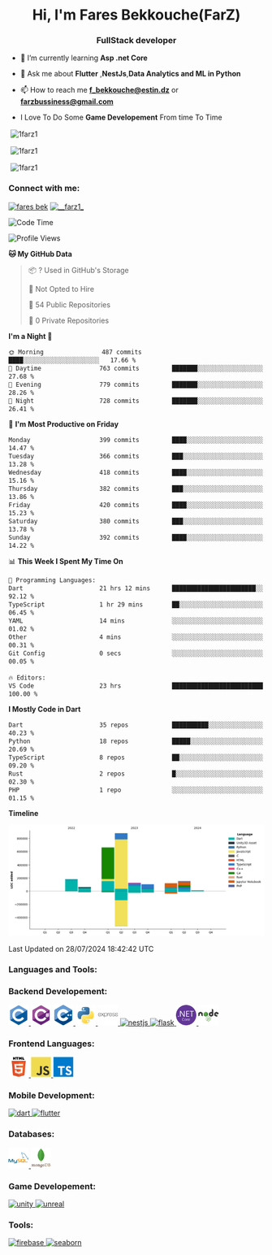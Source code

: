 <h1 align="center">Hi, I'm Fares Bekkouche(FarZ)</h1>
<h3 align="center"> FullStack developer </h3>

- 🌱 I’m currently learning **Asp .net Core**

- 💬 Ask me about **Flutter** ,**NestJs**,**Data Analytics and ML in  Python**

- 📫 How to reach me **<f_bekkouche@estin.dz>** or **<farzbussiness@gmail.com>**

-  I Love To Do Some **Game Developement** From time To Time 
<p>&nbsp;<img align="center" src="https://github-readme-stats.vercel.app/api/top-langs/?username=1FarZ1&layout=compact&count_private=true&theme=dark&hide=c%2b%2b,Cmake,ShaderLab,Makefile,Mathematica,HLSL,rOFF,SWIFT,Unity3D%20Asset&langs_count=10" alt="1farz1" /></p>

<p>&nbsp;<img align="center" src="https://github-readme-stats.vercel.app/api?username=1FarZ1&theme=dracula&show_icons=true&count_private=true&include_all_commits=true" alt="1farz1" /></p>
<p>&nbsp;<img align="center" src="https://streak-stats.demolab.com/?user=1FarZ1&theme=highcontrast" alt="1farz1" /></p>
<h3 align="left">Connect with me:</h3>
<p align="left">
<a href="https://fb.com/fares bek" target="blank"><img align="center" src="https://raw.githubusercontent.com/rahuldkjain/github-profile-readme-generator/master/src/images/icons/Social/facebook.svg" alt="fares bek" height="30" width="40" /></a>
<a href="https://instagram.com/__farz1_" target="blank"><img align="center" src="https://raw.githubusercontent.com/rahuldkjain/github-profile-readme-generator/master/src/images/icons/Social/instagram.svg" alt="__farz1_" height="30" width="40" /></a>
</p>

<!--START_SECTION:waka-->
![Code Time](http://img.shields.io/badge/Code%20Time-183%20hrs%202%20mins-blue)

![Profile Views](http://img.shields.io/badge/Profile%20Views-21-blue)

**🐱 My GitHub Data** 

> 📦 ? Used in GitHub's Storage 
 > 
> 🚫 Not Opted to Hire
 > 
> 📜 54 Public Repositories 
 > 
> 🔑 0 Private Repositories 
 > 
**I'm a Night 🦉** 

```text
🌞 Morning                487 commits         ████░░░░░░░░░░░░░░░░░░░░░   17.66 % 
🌆 Daytime                763 commits         ███████░░░░░░░░░░░░░░░░░░   27.68 % 
🌃 Evening                779 commits         ███████░░░░░░░░░░░░░░░░░░   28.26 % 
🌙 Night                  728 commits         ███████░░░░░░░░░░░░░░░░░░   26.41 % 
```
📅 **I'm Most Productive on Friday** 

```text
Monday                   399 commits         ████░░░░░░░░░░░░░░░░░░░░░   14.47 % 
Tuesday                  366 commits         ███░░░░░░░░░░░░░░░░░░░░░░   13.28 % 
Wednesday                418 commits         ████░░░░░░░░░░░░░░░░░░░░░   15.16 % 
Thursday                 382 commits         ███░░░░░░░░░░░░░░░░░░░░░░   13.86 % 
Friday                   420 commits         ████░░░░░░░░░░░░░░░░░░░░░   15.23 % 
Saturday                 380 commits         ███░░░░░░░░░░░░░░░░░░░░░░   13.78 % 
Sunday                   392 commits         ████░░░░░░░░░░░░░░░░░░░░░   14.22 % 
```


📊 **This Week I Spent My Time On** 

```text
💬 Programming Languages: 
Dart                     21 hrs 12 mins      ███████████████████████░░   92.12 % 
TypeScript               1 hr 29 mins        ██░░░░░░░░░░░░░░░░░░░░░░░   06.45 % 
YAML                     14 mins             ░░░░░░░░░░░░░░░░░░░░░░░░░   01.02 % 
Other                    4 mins              ░░░░░░░░░░░░░░░░░░░░░░░░░   00.31 % 
Git Config               0 secs              ░░░░░░░░░░░░░░░░░░░░░░░░░   00.05 % 

🔥 Editors: 
VS Code                  23 hrs              █████████████████████████   100.00 % 
```

**I Mostly Code in Dart** 

```text
Dart                     35 repos            ██████████░░░░░░░░░░░░░░░   40.23 % 
Python                   18 repos            █████░░░░░░░░░░░░░░░░░░░░   20.69 % 
TypeScript               8 repos             ██░░░░░░░░░░░░░░░░░░░░░░░   09.20 % 
Rust                     2 repos             █░░░░░░░░░░░░░░░░░░░░░░░░   02.30 % 
PHP                      1 repo              ░░░░░░░░░░░░░░░░░░░░░░░░░   01.15 % 
```



**Timeline**

![Lines of Code chart](https://raw.githubusercontent.com/1FarZ1/1FarZ1/main/assets/bar_graph.png)


 Last Updated on 28/07/2024 18:42:42 UTC
<!--END_SECTION:waka-->

<h3 align="left">Languages and Tools:</h3>
<p align="left">
 <h3 align="left">Backend Developement:</h3>
<p align="left">
<a href="https://www.cprogramming.com/" target="_blank" rel="noreferrer">  <img src="https://raw.githubusercontent.com/devicons/devicon/master/icons/c/c-original.svg" alt="c" width="40" height="40"/> </a>
<a><img src="https://raw.githubusercontent.com/devicons/devicon/master/icons/csharp/csharp-original.svg" alt="csharp" width="40" height="40"/> </a>
<a href="https://www.w3schools.com/cpp/" target="_blank" rel="noreferrer"> <img src="https://raw.githubusercontent.com/devicons/devicon/master/icons/cplusplus/cplusplus-original.svg" alt="cplusplus" width="40" height="40"/> </a>
<a href="https://www.python.org" target="_blank" rel="noreferrer"> <img src="https://raw.githubusercontent.com/devicons/devicon/master/icons/python/python-original.svg" alt="python" width="40" height="40"/> </a>
<a href="https://expressjs.com" target="_blank" rel="noreferrr"> <img src="https://raw.githubusercontent.com/devicons/devicon/master/icons/express/express-original-wordmark.svg" alt="express" width="40" height="40"/> </a>
<a href="https://nestjs.com/" target="_blank" rel="noreferrer"> <img src="https://www.vectorlogo.zone/logos/nestjs/nestjs-icon.svg" alt="nestjs" width="40" height="40"/> </a>
<a href="https://flask.palletsprojects.com/" target="_blank" rel="noreferrer"> <img src="https://www.vectorlogo.zone/logos/pocoo_flask/pocoo_flask-icon.svg" alt="flask" width="40" height="40"/> </a>
<a href="https://dotnet.microsoft.com/apps/aspnet" target="_blank" rel="noreferrer"> <img src="https://raw.githubusercontent.com/devicons/devicon/master/icons/dotnetcore/dotnetcore-original.svg" alt="dotnetcore" width="40" height="40"/> </a>
<a href="https://nodejs.org" target="_blank" rel="noreferrer"> <img src="https://raw.githubusercontent.com/devicons/devicon/master/icons/nodejs/nodejs-original-wordmark.svg" alt="nodejs" width="40" height="40"/> </a>
</p>

<h3 align="left">Frontend Languages:</h3>
<p align="left">
<a href="https://www.w3.org/html/" target="_blank" rel="noreferrer"> <img src="https://raw.githubusercontent.com/devicons/devicon/master/icons/html5/html5-original-wordmark.svg" alt="html5" width="40" height="40"/> </a>
<a href="https://developer.mozilla.org/en-US/docs/Web/JavaScript" target="_blank" rel="noreferrer"> <img src="https://raw.githubusercontent.com/devicons/devicon/master/icons/javascript/javascript-original.svg" alt="javascript" width="40" height="40"/> </a>
<a href="https://www.typescriptlang.org/" target="_blank" rel="noreferrer"> <img src="https://raw.githubusercontent.com/devicons/devicon/master/icons/typescript/typescript-original.svg" alt="typescript" width="40" height="40"/> </a>
</p>

<h3 align="left">Mobile Development:</h3>
<p align="left">
<a href="https://dart.dev" target="_blank" rel="noreferrer"> <img src="https://www.vectorlogo.zone/logos/dartlang/dartlang-icon.svg" alt="dart" width="40" height="40"/> </a>
<a href="https://flutter.dev" target="_blank" rel="noreferrer"> <img src="https://www.vectorlogo.zone/logos/flutterio/flutterio-icon.svg" alt="flutter" width="40" height="40"/> </a>
</p>

<h3 align="left">Databases:</h3>
<p align="left">
<a href="https://www.mysql.com/" target="_blank" rel="noreferrer"> <img src="https://raw.githubusercontent.com/devicons/devicon/master/icons/mysql/mysql-original-wordmark.svg" alt="mysql" width="40" height="40"/> </a>
<a href="https://www.mongodb.com/" target="_blank" rel="noreferrer"> <img src="https://raw.githubusercontent.com/devicons/devicon/master/icons/mongodb/mongodb-original-wordmark.svg" alt="mongodb" width="40" height="40"/> </a>
</p>

<h3 align="left">Game Developement:</h3>
<p align="left">
<a href="https://unity.com/" target="_blank" rel="noreferrer"> <img src="https://www.vectorlogo.zone/logos/unity3d/unity3d-icon.svg" alt="unity" style=
"background-color:white"width="40" height="40"/> </a>
<a href="https://unrealengine.com/" target="_blank" rel="noreferrer"> <img src="https://raw.githubusercontent.com/kenangundogan/fontisto/036b7eca71aab1bef8e6a0518f7329f13ed62f6b/icons/svg/brand/unreal-engine.svg" alt="unreal" width="40" height="40"/> </a>

<h3 align="left">Tools:</h3>
<p align="left">
<a href="https://firebase.google.com/" target="_blank" rel="noreferrer"> <img src="https://www.vectorlogo.zone/logos/firebase/firebase-icon.svg" alt="firebase" width="40" height="40"/> </a>
<a href="https://seaborn.pydata.org/" target="_blank" rel="noreferrer"> <img src="https://seaborn.pydata.org/_images/logo-mark-lightbg.svg" alt="seaborn" width="40" height="40"/> </a>
</p>
  
</p>
